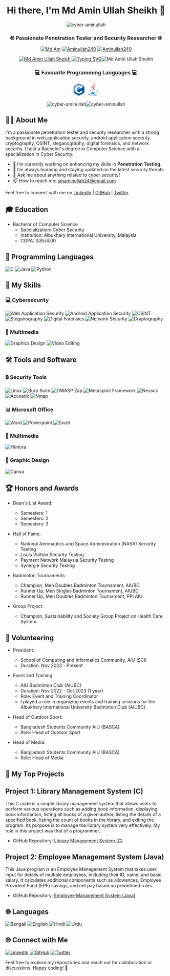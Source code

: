 <h1 align="center">Hi there, I'm Md Amin Ullah Sheikh 👋</h1>
<p align="center"> <img src="https://komarev.com/ghpvc/?username=cyber-aminullah&label=Profile%20views&color=0eb48b" alt="cyber-aminullah" /> </p>
<h3 align="center">🌐 Passionate Penetration Tester and Security Researcher 🌐</h3>

<p align="center"> <a href="https://github.com/cyber-aminullah" target="blank"><img src="https://img.shields.io/twitter/follow/Aminullah?logo=github&style=for-the-badge" alt="Md Am" /></a> <a href="https://twitter.com/Aminullah240" target="blank"><img src="https://img.shields.io/twitter/follow/Aminullah?logo=twitter&style=for-the-badge" alt="Aminullah240" /></a>
<a href="https://www.linkedin.com/in/aminullah-sheikh" target="blank"><img src="https://img.shields.io/twitter/follow/Aminullah?logo=linkedin&style=for-the-badge" alt="Aminullah240" /></a> 

<p align="center"><a href="https://www.linkedin.com/in/aminullah-sheikh"> <img src="https://raw.githubusercontent.com/sayedmoataz/sayedmoataz/088a48d03ee3ee837683a4e83aeef25f0c512753/about_me.gif" alt="Md Amin Ullah Sheikh" width="50"> </a> <a href="https://www.linkedin.com/in/aminullah-sheikh"><img src="https://readme-typing-svg.demolab.com?font=Press+Start+2P&size=11&duration=2000&color=4FC114&center=true&vCenter=true&repeat=false&width=300&lines=Md+Amin+Ullah+Sheikh" alt="Typing SVG" /></a><img src="https://raw.githubusercontent.com/sayedmoataz/sayedmoataz/088a48d03ee3ee837683a4e83aeef25f0c512753/about_me.gif" alt="Md Amin Ullah Sheikh" width="50">
</p>

<h3 align="center">💻 Favourite Programming Languages 💻</h3>
<p align="center"> <img src="https://raw.githubusercontent.com/devicons/devicon/master/icons/c/c-original.svg" alt="C" width="40" height="40"/> 
<img src="https://raw.githubusercontent.com/devicons/devicon/master/icons/java/java-original.svg" alt="Java" width="40" height="40"/>  

<p align="center"><img src="https://github-readme-stats.vercel.app/api?username=cyber-aminullah&show_icons=true&theme=highcontrast&hide_border=true&locale=en" alt="cyber-aminullah"/><img src="https://github-readme-stats.vercel.app/api/top-langs?username=cyber-aminullah&show_icons=true&theme=highcontrast&hide_border=true&locale=en&layout=compact" alt="cyber-aminullah"/></p>
 
## 👨‍💻 About Me

I'm a passionate penetration tester and security researcher with a strong background in web application security, android application security, cryptography, OSINT, steganography, digital forensics, and network security. I hold a Bachelor's degree in Computer Science with a specialization in Cyber Security.

- 🔭 I’m currently working on enhancing my skills in **Penetration Testing**.
- 🌱 I’m always learning and staying updated on the latest security threats.
- 💬 Ask me about anything related to cyber security!
- 📫 How to reach me: [smaminullah24@gmail.com](mailto:smaminullah24@gmail.com)

Feel free to connect with me on [LinkedIn](https://www.linkedin.com/in/aminullah-sheikh/) | [GitHub](https://github.com/cyber-aminullah) | [Twitter](https://twitter.com/Aminullah240).


## 🎓 Education

- Bachelor of Computer Science
   - Specialization: Cyber Security
   - Institution: Albukhary International University, Malaysia
   - CGPA: 3.85/4.00
  
## 🚀 Programming Languages
![C](https://img.shields.io/badge/C-Expert-yellow) ![Java](https://img.shields.io/badge/Java-Advanced-orange) ![Python](https://img.shields.io/badge/Python-Intermediate-blue)
  
## 🔧 My Skills

### 💻 Cybersecurity

 ![Web Application Security](https://img.shields.io/badge/Web%20App%20Security-Expert-green)  ![Android Application Security](https://img.shields.io/badge/Android%20App%20Security-Advanced-red) ![OSINT](https://img.shields.io/badge/OSINT-Specialist-blue) ![Steganography](https://img.shields.io/badge/Steganography-Expert-green) ![Digital Forensics](https://img.shields.io/badge/Digital%20Forensics-Advanced-red) ![Network Security](https://img.shields.io/badge/Network%20Security-Expert-blue) ![Cryptography](https://img.shields.io/badge/Cryptography-Advanced-yellow)

### 🎨 Multimedia
![Graphics Design](https://img.shields.io/badge/Graphics%20Design-Expert-yellow) ![Video Editing](https://img.shields.io/badge/Video%20Editing-Advanced-green)


## 🛠 Tools and Software

### 🔒 Security Tools
![Linux](https://img.shields.io/badge/Linux-Expert-green) ![Burp Suite](https://img.shields.io/badge/Burp%20Suite-Expert-red) ![OWASP Zap](https://img.shields.io/badge/OWASP%20Zap-Advanced-blue) ![Metasploit Framework](https://img.shields.io/badge/Metasploit%20Framework-Expert-green) ![Nessus](https://img.shields.io/badge/Nessus-Advanced-red) ![Acunetix](https://img.shields.io/badge/Acunetix-Advanced-blue) ![Nmap](https://img.shields.io/badge/Nmap-Expert-yellow)

### 📊 Microsoft Office

 ![Word](https://img.shields.io/badge/Word-Expert-red)  ![Powerpoint](https://img.shields.io/badge/Powerpoint-Expert-green)  ![Excel](https://img.shields.io/badge/Excel-Advanced-orange)

### 🎥 Multimedia

 ![Filmora](https://img.shields.io/badge/Filmora-Advanced-green)

### 🎨 Graphic Design

 ![Canva](https://img.shields.io/badge/Canva-Expert-blue)

## 🏆 Honors and Awards

- Dean's List Award:
  - Semesters: 1
  - Semesters: 2
  - Semesters: 3

- Hall of Fame:
  - National Aeronautics and Space Administration (NASA) Security Testing
  - Louis Vuitton Security Testing
  - Payment Network Malaysia Security Testing
  - Synergie Security Testing

- Badminton Tournaments:
  - Champion, Men Doubles Badminton Tournament, AIUBC
  - Runner Up, Men Singles Badminton Tournament, AIUBC
  - Runner Up, Men Doubles Badminton Tournament, PPI AIU

- Group Project:
  - Champion, Sustainability and Society Group Project on Health Care System

## 👥 Volunteering

- President:
  - School of Computing and Informatics Community, AIU (SCI)
  - Duration: Nov 2023 - Present 

- Event and Training: 
  - AIU Badminton Club (AIUBC)
  - Duration: Nov 2022 - Oct 2023 (1 year)
  - Role: Event and Training Coordinator
  - I played a role in organizing events and training sessions for the Albukhary International University Badminton Club (AIUBC).

- Head of Outdoor Sport:
  - Bangladesh Students Community AIU (BASCA)
  - Role: Head of Outdoor Sport
   
- Head of Media:
  - Bangladesh Students Community AIU (BASCA)
  - Role: Head of Media

## 🚀 My Top Projects

## Project 1: Library Management System (C)

This C code is a simple library management system that allows users to perform various operations such as adding book information, displaying book information, listing all books of a given author, listing the details of a specified book, listing the count of books in the library, and exiting the program. Its purpose is to manage the library system very effectively. My role in this project was that of a programmer.

- GitHub Repository: [Library Management System (C)](https://github.com/cyber-aminullah/C-Programming/blob/main/library-management-system.c)

## Project 2: Employee Management System (Java)

This Java program is an Employee Management System that takes user input for details of multiple employees, including their ID, name, and basic salary. It calculates additional components such as allowances, Employee Provident Fund (EPF) savings, and net pay based on predefined rules.

- GitHub Repository: [Employee Management System (Java)](https://github.com/cyber-aminullah/Java/blob/main/EmployeeManagementSystem.java)


## 🌐 Languages

![Bengali](https://img.shields.io/badge/Bengali-Native-green)
![English](https://img.shields.io/badge/English-Fluent-blue)
![Hindi](https://img.shields.io/badge/Hindi-Fluent-orange)
![Urdu](https://img.shields.io/badge/Urdu-Fluent-red)





## 🌐 Connect with Me

[![LinkedIn](https://img.shields.io/badge/LinkedIn-Aminullah-blue?style=for-the-badge&logo=linkedin)](https://www.linkedin.com/in/aminullah-sheikh/)
[![GitHub](https://img.shields.io/badge/GitHub-Aminullah-green?style=for-the-badge&logo=github)](https://github.com/cyber-aminullah)
[![Twitter](https://img.shields.io/badge/Twitter-Aminullah-blue?style=for-the-badge&logo=twitter)](https://twitter.com/Aminullah240)

Feel free to explore my repositories and reach out for collaboration or discussions. Happy coding! 🚀
